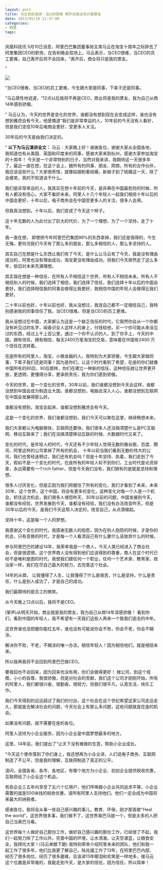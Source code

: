 ```yaml
---
layout: post
title: 马云告别演讲：当CEO很难 离开后商业将只是票友
date: 2013/05/10 11:37:00
categories: 
- 随笔
tags: 
---
```


凤凰科技讯 5月10日消息，阿里巴巴集团董事局主席马云在淘宝十周年之际辞去了阿里集团CEO的职务，在告别晚会现场上，马云表示，当CEO很难，当CEO的员工更难，自己离开后将不会回来，“离开后，商业将只是我的票友。

” 

![][1]

“当CEO很难，当CEO的员工更难，今生跟大家是同事，下辈子还是同事。

”马云感性地说道，“12点以后我将不再是CEO，商业将是我的票友，我为自己从商14年感到骄傲。

” 马云认为，今天的世界是变化的世界，谁都没有想到现在会变成这样，谁也没有想到雅虎会有今天，他感慨道“我们是非常幸运的人，10年前的今天没有人看好，但是我们坚信10年后电商会更好，受更多人关注。

30年后的今天是由我们决定的。

” **以下为马云演讲全文：** 马云：大家晚上好！谢谢各位，谢谢大家从全国各地，我知道也有从美国、英国和印度来的同事，感谢大家来到杭州，感谢大家参加淘宝的十周年！ 今天是一个非常特别的日子，当然对我来讲，我期待这一天很多年了，最近一直在想，在这个会上，跟所有的同事、朋友、网商，所有的合作伙伴，我应该说些什么？大家很奇怪，就像姑娘盼着结婚，新娘子到了结婚这一天，除了会傻笑，真的不知道该干什么。

我们是非常幸运的人，我其实在想十年前的今天，是非典在中国最危险的时候，所有人都没有信心，大家不看好未来，阿里人十几个年轻人一起我们相信十年以后的中国会更好，十年以后，电子商务会在中国受更多人的关注，很多人会用。

但我真没想到，十年以后，我们变成了今天这个样子。

这十年无数的人为此付出了巨大的代价，为了一个理想，为了一个坚持，走了十年。

我一直在想， 即使把今年阿里巴巴集团99%的东西拿掉，我们还是值得的，今生无悔，更何况我们今天有了那么多的朋友，那么多相信的人，那么多坚持的人。

其实自己在想是什么东西让我们有了今天，是什么让马云有了今天，我是没有理由成功的，阿里也没有理由成功，淘宝更没有理由成功，但我们今天居然走了这么多年，依旧对未来充满理想。

其实我在想是一种信任，在所有人不相信这个世界，所有人不相信未来，所有人不相信别人的时候，我们选择了相信，我们选择了信任，我们选择十年以后的中国会更好，我们选择相信我的同事会做得比我更好，我相信中国的年轻人会做得比我们更好。

二十年以前也好，十年以前也好，我从没想过，我连自己都不一定相信自己，我特别感谢我的同事信任了我，当CEO很难，但是当CEO的员工更难。

我从没想过在中国，大家都认为这是一个缺乏信任的时代，它居然你会从一个你都没有听见过的名字，闻香识女人这样人的身上，付钱给他，买一个你可能从来没见过的东西，经过上千上百公里，通过一个你不认识的人，到了你手上，今天的中国，拥有信任，拥有相信，每天2400万笔淘宝的交易，意味着在中国有2400 万个信任在流转着。

在座所有的阿里人，淘宝，小微金融的人，我特别为大家骄傲，今生跟大家做同事，下辈子我们还是同事！因为是你们，让这个时代看到了希望，在座的你们就像中国所有的80后、90后那样，你们在建立一种新的信任，这种信任就让世界更开放，更透明，更懂得分享，更承担责任，我为你们感到骄傲。

今天的世界，是一个变化的世界，30年以前，我们谁都没想到今天会这样，谁都没想到中国会成为制造业大国，谁都没想到，电脑会深入人心，谁都没想到互联网在中国会发展得那么好。

谁都没有想到，淘宝会起来，谁都没想到雅虎会有今天。

这是一个变化的世界，我们谁都没想到，我们今天可以聚在这里，继续畅想未来。

我们大家都认为电脑够快，互联网还要快，我们很多人还没搞清楚什么是PC互联网、移动互联来了；我们在没搞清楚移动互联的时候，大数据时代又来了。

变化的时代，是年轻人的时代，今天还有不少年轻人觉得无数的像谷歌、百度、腾讯、阿里这样的公司拿掉了所有的机会， 十年以前当我们看到无数的伟大的公司，我们也曾经迷惘过，我们还有机会吗？但是十年坚持、执着，我们走到了今天，假如不是一个变化的时代，在座所有的年轻人轮不到你们，工业时代是论资排辈，永远需要有一个rich father，但是今天我们没有，我们拥有的是就是坚持和理想。

很多人讨厌变化，但是正因为我们把握住了所有的变化，我们才看到了未来，未来30年，这个世界，这个中国，将会有更多的变化，这种变化对每一个人是一个机会，抓住这次机会，我们很多人埋怨昨天，30年以前的问题，中国发展到今天，谁都没有经验，世界发展到今天，谁都没有经验，我们没有办法改变昨天，但是30年以后的今天，是我们今天这帮人决定的，改变自己，从点滴做起。

坚持十年，这是每一个人的梦想。

我感谢这个变化的时代，我感谢无数人的抱怨，因为在别人抱怨的时候，才是你的机会，只有变换的时代，才是每一个人看清自己有什么要什么该放弃什么的时候。

参与阿里巴巴的建设14年，我荣幸我是一个商人，今天人类已经进入了商业社会，但是很遗憾，这个世界商人没有得到他们应该得到的尊重，商人在这个时代已经不是唯利是图的时代，我想我们跟任何一个职业，任何一个艺术家、教育家、政治家一样，我们在尽自己最大的努力，去完善这个社会。

14年的从商， 让我懂得了人生，让我懂得了什么是艰苦，什么是坚持，什么是责任，什么是别人成功了，才是自己的成功。

我们最期待的是员工的微笑。

从今天晚上12点以后，我将不是CEO。

(掌声)从明天开始，商业就是我的票友，我为自己从商14年深感骄傲！ 看到你们，看到中国的年轻人，我不希望有一天我们这些人再来一个致我们逝去的中年。

这世界谁也没把握你能红五年，谁也没有可能说你会不败，你会不老，你会不糊涂。

解决你不败，不老，不糊涂的唯一办法，相信年轻人！因为相信他们，就是相信未来。

所以我再我将不会回到阿里巴巴做CEO。

要我回也不会回来，因为回来也没有用，你们会做得更好！ 做公司，到这个规模，小小的自尊，我很骄傲，但是对社会的贡献，我们这个公司才刚刚开始，所有的阿里人，我们都很兴奋，很勤奋，很努力，但我们很平凡，认真生活，快乐工作。

我们今天得到的远远超过了我们的付出，这个社会在这个世纪希望这家公司走远走久，那就是去解决社会的问题，今天社会上有那么多问题，这些问题就是在座的机会。

如果没有问题，就不需要在座的各位。

阿里人坚持为小企业服务，因为小企业是中国梦想最多的地方。

这里，14年前，我们提出了“让天下没有难做的生意，帮助小企业成长。

”今天这个使命落到了你们身上，我还想再为小企业讲，人们说电子商务、互联网制造了不公平，但是我的理解，互联网制造了真正的公平。

请问，全国各省、各市、各地区，有哪个地方为小企业、初创企业提供税收优惠，互联网给了小企业这个机会。

有些企业三五年内享受了五六个亿用户，他们呼唤跟小企业共同追求平等，小企业需要的就是500块钱的税收优惠，请所有阿里人支持他们，他们一定会成为中国将来最大的纳税者。

感谢各位，我将会从事一些自己感兴趣的事儿，教育、环保，刚才那首歌"Heal the world"，这世界很多事，我们做不了，这世界奥巴马就一个，但是太多的人把自己当奥巴马看。

这世界每个人做好自己那份工作，做好自己感兴趣的那份工作，已经很了不起，我们一起努力除了工作以外，完善中国的环境，让水清澈，让天空湛蓝，让粮食安全，我拜托大家！(马云单膝下跪) 我特别荣幸介绍阿里未来的团队，他们和我一起工作了很多年，他们比我更了解自己，陆兆禧工作了13年，在阿里巴巴内部，经历了很多岗位，经历了很多磨难，应该讲13年眼泪和欢笑是一样地多，接马云这个位置是非常难的，我能走到今天，是大家的信任，因为信任，所以简单！

[1]: https://ww3.sinaimg.cn/large/006tNc79gw1f512chlp46j30dw0agt9d
